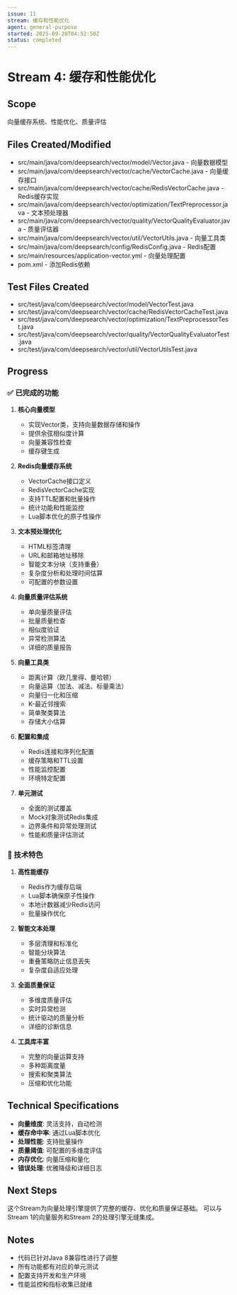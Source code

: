 ```yaml
---
issue: 11
stream: 缓存和性能优化
agent: general-purpose
started: 2025-09-20T04:52:50Z
status: completed
---
```


# Stream 4: 缓存和性能优化

## Scope
向量缓存系统、性能优化、质量评估

## Files Created/Modified
- src/main/java/com/deepsearch/vector/model/Vector.java - 向量数据模型
- src/main/java/com/deepsearch/vector/cache/VectorCache.java - 向量缓存接口
- src/main/java/com/deepsearch/vector/cache/RedisVectorCache.java - Redis缓存实现
- src/main/java/com/deepsearch/vector/optimization/TextPreprocessor.java - 文本预处理器
- src/main/java/com/deepsearch/vector/quality/VectorQualityEvaluator.java - 质量评估器
- src/main/java/com/deepsearch/vector/util/VectorUtils.java - 向量工具类
- src/main/java/com/deepsearch/config/RedisConfig.java - Redis配置
- src/main/resources/application-vector.yml - 向量处理配置
- pom.xml - 添加Redis依赖

## Test Files Created
- src/test/java/com/deepsearch/vector/model/VectorTest.java
- src/test/java/com/deepsearch/vector/cache/RedisVectorCacheTest.java
- src/test/java/com/deepsearch/vector/optimization/TextPreprocessorTest.java
- src/test/java/com/deepsearch/vector/quality/VectorQualityEvaluatorTest.java
- src/test/java/com/deepsearch/vector/util/VectorUtilsTest.java

## Progress
### ✅ 已完成的功能

1. **核心向量模型**
   - 实现Vector类，支持向量数据存储和操作
   - 提供余弦相似度计算
   - 向量兼容性检查
   - 缓存键生成

2. **Redis向量缓存系统**
   - VectorCache接口定义
   - RedisVectorCache实现
   - 支持TTL配置和批量操作
   - 统计功能和性能监控
   - Lua脚本优化的原子性操作

3. **文本预处理优化**
   - HTML标签清理
   - URL和邮箱地址移除
   - 智能文本分块（支持重叠）
   - 复杂度分析和处理时间估算
   - 可配置的参数设置

4. **向量质量评估系统**
   - 单向量质量评估
   - 批量质量检查
   - 相似度验证
   - 异常检测算法
   - 详细的质量报告

5. **向量工具类**
   - 距离计算（欧几里得、曼哈顿）
   - 向量运算（加法、减法、标量乘法）
   - 向量归一化和压缩
   - K-最近邻搜索
   - 简单聚类算法
   - 存储大小估算

6. **配置和集成**
   - Redis连接和序列化配置
   - 缓存策略和TTL设置
   - 性能监控配置
   - 环境特定配置

7. **单元测试**
   - 全面的测试覆盖
   - Mock对象测试Redis集成
   - 边界条件和异常处理测试
   - 性能和质量评估测试

### 🎯 技术特色

1. **高性能缓存**
   - Redis作为缓存后端
   - Lua脚本确保原子性操作
   - 本地计数器减少Redis访问
   - 批量操作优化

2. **智能文本处理**
   - 多层清理和标准化
   - 智能分块算法
   - 重叠策略防止信息丢失
   - 复杂度自适应处理

3. **全面质量保证**
   - 多维度质量评估
   - 实时异常检测
   - 统计驱动的质量分析
   - 详细的诊断信息

4. **工具库丰富**
   - 完整的向量运算支持
   - 多种距离度量
   - 搜索和聚类算法
   - 压缩和优化功能

## Technical Specifications

- **向量维度**: 灵活支持，自动检测
- **缓存命中率**: 通过Lua脚本优化
- **处理性能**: 支持批量操作
- **质量阈值**: 可配置的多维度评估
- **内存优化**: 向量压缩和量化
- **错误处理**: 优雅降级和详细日志

## Next Steps
这个Stream为向量处理引擎提供了完整的缓存、优化和质量保证基础。
可以与Stream 1的向量服务和Stream 2的处理引擎无缝集成。

## Notes
- 代码已针对Java 8兼容性进行了调整
- 所有功能都有对应的单元测试
- 配置支持开发和生产环境
- 性能监控和指标收集已就绪